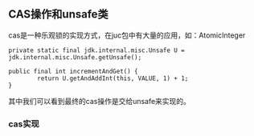 ## CAS操作和unsafe类

cas是一种乐观锁的实现方式，在juc包中有大量的应用，如：AtomicInteger

```
private static final jdk.internal.misc.Unsafe U = jdk.internal.misc.Unsafe.getUnsafe();

public final int incrementAndGet() {
        return U.getAndAddInt(this, VALUE, 1) + 1;
}
```
其中我们可以看到最终的cas操作是交给unsafe来实现的。

### cas实现
